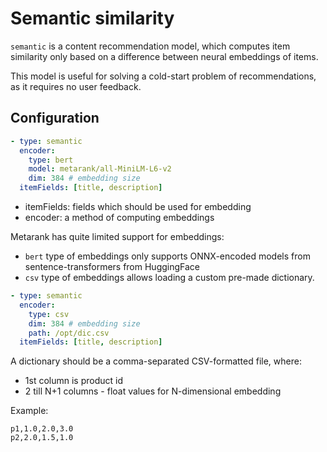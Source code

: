 # Semantic similarity

`semantic` is a content recommendation model, which computes item similarity only based on a difference between neural embeddings of items.

This model is useful for solving a cold-start problem of recommendations, as it requires no user feedback.

## Configuration

```yaml
- type: semantic
  encoder:
    type: bert
    model: metarank/all-MiniLM-L6-v2
    dim: 384 # embedding size
  itemFields: [title, description]
```

* itemFields: fields which should be used for embedding
* encoder: a method of computing embeddings

Metarank has quite limited support for embeddings:
* `bert` type of embeddings only supports ONNX-encoded models from sentence-transformers from HuggingFace
* `csv` type of embeddings allows loading a custom pre-made dictionary. 

```yaml
- type: semantic
  encoder:
    type: csv
    dim: 384 # embedding size
    path: /opt/dic.csv
  itemFields: [title, description]
```

A dictionary should be a comma-separated CSV-formatted file, where:
* 1st column is product id
* 2 till N+1 columns - float values for N-dimensional embedding

Example:
```
p1,1.0,2.0,3.0
p2,2.0,1.5,1.0
```